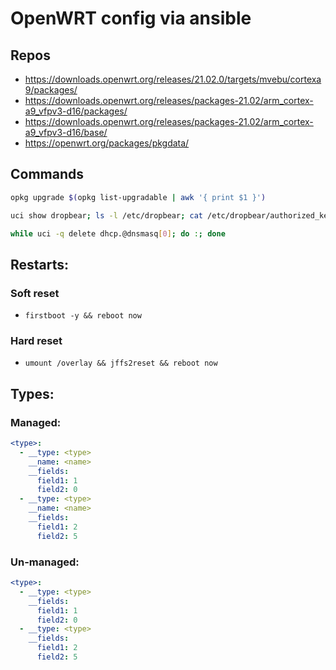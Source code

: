 # OpenWRT config via ansible

## Repos
- https://downloads.openwrt.org/releases/21.02.0/targets/mvebu/cortexa9/packages/
- https://downloads.openwrt.org/releases/packages-21.02/arm_cortex-a9_vfpv3-d16/packages/
- https://downloads.openwrt.org/releases/packages-21.02/arm_cortex-a9_vfpv3-d16/base/
- https://openwrt.org/packages/pkgdata/

## Commands

```bash
opkg upgrade $(opkg list-upgradable | awk '{ print $1 }')

uci show dropbear; ls -l /etc/dropbear; cat /etc/dropbear/authorized_keys

while uci -q delete dhcp.@dnsmasq[0]; do :; done
```

## Restarts:

### Soft reset
* `firstboot -y && reboot now`

### Hard reset
* `umount /overlay && jffs2reset && reboot now`

## Types:

### Managed:

```yaml
<type>:
  - __type: <type>
    __name: <name>
    __fields:
      field1: 1
      field2: 0
  - __type: <type>
    __name: <name>
    __fields:
      field1: 2
      field2: 5
```

### Un-managed:

```yaml
<type>:
  - __type: <type>
    __fields:
      field1: 1
      field2: 0
  - __type: <type>
    __fields:
      field1: 2
      field2: 5
```
